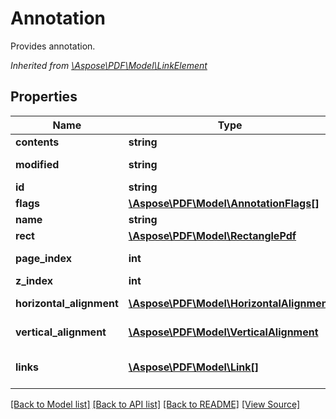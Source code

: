 # Annotation
Provides annotation.

*Inherited from [\Aspose\PDF\Model\LinkElement](LinkElement.md)*
## Properties
Name | Type | Description | Notes
------------ | ------------- | ------------- | -------------
**contents** | **string** | Get the annotation content. | [optional]
**modified** | **string** | The date and time when the annotation was last modified. | [optional]
**id** | **string** | Gets ID of the annotation. | [optional]
**flags** | [**\Aspose\PDF\Model\AnnotationFlags[]**](AnnotationFlags.md) | Gets Flags of the annotation. | [optional]
**name** | **string** | Gets Name of the annotation. | [optional]
**rect** | [**\Aspose\PDF\Model\RectanglePdf**](RectanglePdf.md) | Gets Rect of the annotation. | 
**page_index** | **int** | Gets PageIndex of the annotation. | [optional]
**z_index** | **int** | Gets ZIndex of the annotation. | [optional]
**horizontal_alignment** | [**\Aspose\PDF\Model\HorizontalAlignment**](HorizontalAlignment.md) | Gets HorizontalAlignment of the annotation. | [optional]
**vertical_alignment** | [**\Aspose\PDF\Model\VerticalAlignment**](VerticalAlignment.md) | Gets VerticalAlignment of the annotation. | [optional]
**links** | [**\Aspose\PDF\Model\Link[]**](Link.md) | Link to the document.<br />*Inherited from [\Aspose\PDF\Model\LinkElement](LinkElement.md)* | [optional]

[[Back to Model list]](../README.md#documentation-for-models) [[Back to API list]](../README.md#documentation-for-api-endpoints) [[Back to README]](../README.md) [[View Source]](../src/Aspose/PDF/Model/Annotation.php)

